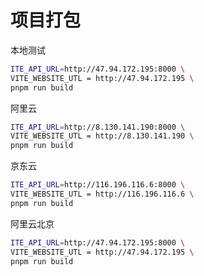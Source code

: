 # 项目打包

本地测试

```bash
ITE_API_URL=http://47.94.172.195:8000 \
VITE_WEBSITE_UTL = http://47.94.172.195 \
pnpm run build
```

阿里云

```bash
ITE_API_URL=http://8.130.141.190:8000 \
VITE_WEBSITE_UTL = http://8.130.141.190 \
pnpm run build
```

京东云

```bash
ITE_API_URL=http://116.196.116.6:8000 \
VITE_WEBSITE_UTL = http://116.196.116.6 \
pnpm run build
```

阿里云北京

```bash
ITE_API_URL=http://47.94.172.195:8000 \
VITE_WEBSITE_UTL = http://47.94.172.195 \
pnpm run build
```
